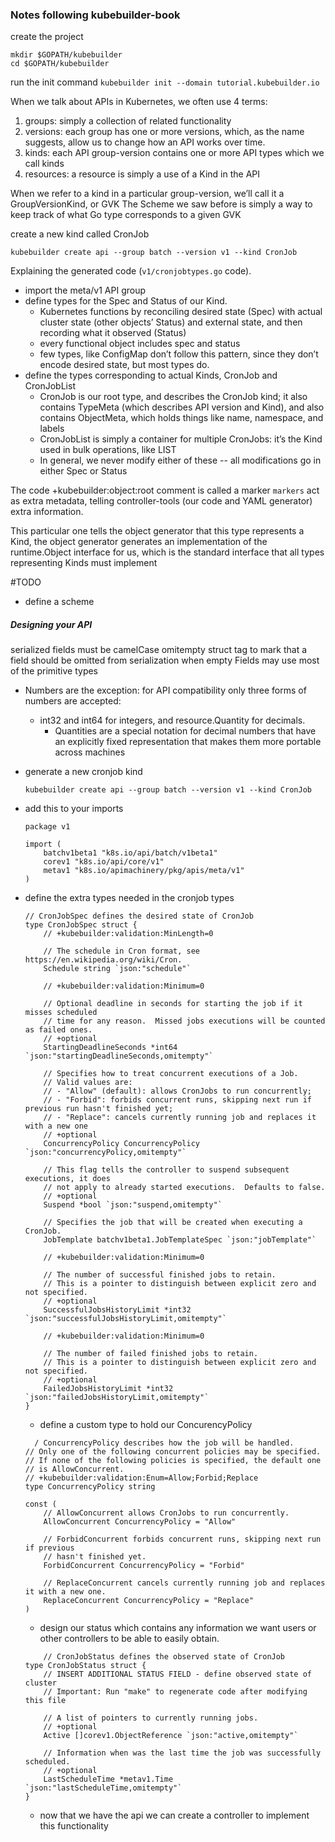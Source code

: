 ### Notes following kubebuilder-book

create the project
```
mkdir $GOPATH/kubebuilder
cd $GOPATH/kubebuilder
```

run the init command
`kubebuilder init --domain tutorial.kubebuilder.io`

When we talk about APIs in Kubernetes, we often use 4 terms:
1. groups: simply a collection of related functionality
2. versions: each group has one or more versions, which, as the name suggests, allow us to change how an API works over time.
3. kinds: each API group-version contains one or more API types which we call kinds
4. resources:  a resource is simply a use of a Kind in the API

When we refer to a kind in a particular group-version, we’ll call it a GroupVersionKind, or GVK
The Scheme we saw before is simply a way to keep track of what Go type corresponds to a given GVK

create a new kind called CronJob
```
kubebuilder create api --group batch --version v1 --kind CronJob
```

Explaining the generated code (`v1/cronjobtypes.go` code).
- import the meta/v1 API group
- define types for the Spec and Status of our Kind.
  - Kubernetes functions by reconciling desired state (Spec) with actual cluster state
    (other objects’ Status) and external state, and then recording what it observed (Status)
  - every functional object includes spec and status
  - few types, like ConfigMap don’t follow this pattern, since they don’t encode desired
    state, but most types do.
- define the types corresponding to actual Kinds, CronJob and CronJobList
   - CronJob is our root type, and describes the CronJob kind; it also contains TypeMeta (which
     describes API version and Kind), and also contains ObjectMeta, which holds things like name,
     namespace, and labels
   - CronJobList is simply a container for multiple CronJobs: it’s the Kind used in bulk operations, like LIST
   - In general, we never modify either of these -- all modifications go in either Spec or Status

The code +kubebuilder:object:root comment is called a marker
`markers` act as extra metadata, telling controller-tools (our code and YAML generator) extra information.

This particular one tells the object generator that this type represents a Kind, the object generator generates an implementation of the runtime.Object interface for us, which is the standard interface that all types representing Kinds must implement

#TODO
- define a scheme

##### Designing your API
serialized fields must be camelCase
omitempty struct tag to mark that a field should be omitted from serialization when empty
Fields may use most of the primitive types
  - Numbers are the exception: for API compatibility only three forms of numbers are accepted:
    - int32 and int64 for integers, and resource.Quantity for decimals.
        - Quantities are a special notation for decimal numbers that have an explicitly fixed representation that makes them more portable across machines

- generate a new cronjob kind
  ```
  kubebuilder create api --group batch --version v1 --kind CronJob
  ```
- add this to your imports
  ```
  package v1

  import (
      batchv1beta1 "k8s.io/api/batch/v1beta1"
      corev1 "k8s.io/api/core/v1"
      metav1 "k8s.io/apimachinery/pkg/apis/meta/v1"
  )
  ```
- define the extra types needed in the cronjob types
  ```
  // CronJobSpec defines the desired state of CronJob
  type CronJobSpec struct {
      // +kubebuilder:validation:MinLength=0

      // The schedule in Cron format, see https://en.wikipedia.org/wiki/Cron.
      Schedule string `json:"schedule"`

      // +kubebuilder:validation:Minimum=0

      // Optional deadline in seconds for starting the job if it misses scheduled
      // time for any reason.  Missed jobs executions will be counted as failed ones.
      // +optional
      StartingDeadlineSeconds *int64 `json:"startingDeadlineSeconds,omitempty"`

      // Specifies how to treat concurrent executions of a Job.
      // Valid values are:
      // - "Allow" (default): allows CronJobs to run concurrently;
      // - "Forbid": forbids concurrent runs, skipping next run if previous run hasn't finished yet;
      // - "Replace": cancels currently running job and replaces it with a new one
      // +optional
      ConcurrencyPolicy ConcurrencyPolicy `json:"concurrencyPolicy,omitempty"`

      // This flag tells the controller to suspend subsequent executions, it does
      // not apply to already started executions.  Defaults to false.
      // +optional
      Suspend *bool `json:"suspend,omitempty"`

      // Specifies the job that will be created when executing a CronJob.
      JobTemplate batchv1beta1.JobTemplateSpec `json:"jobTemplate"`

      // +kubebuilder:validation:Minimum=0

      // The number of successful finished jobs to retain.
      // This is a pointer to distinguish between explicit zero and not specified.
      // +optional
      SuccessfulJobsHistoryLimit *int32 `json:"successfulJobsHistoryLimit,omitempty"`

      // +kubebuilder:validation:Minimum=0

      // The number of failed finished jobs to retain.
      // This is a pointer to distinguish between explicit zero and not specified.
      // +optional
      FailedJobsHistoryLimit *int32 `json:"failedJobsHistoryLimit,omitempty"`
  }
  ```

  - define a custom type to hold our ConcurencyPolicy
  ```
    / ConcurrencyPolicy describes how the job will be handled.
  // Only one of the following concurrent policies may be specified.
  // If none of the following policies is specified, the default one
  // is AllowConcurrent.
  // +kubebuilder:validation:Enum=Allow;Forbid;Replace
  type ConcurrencyPolicy string

  const (
      // AllowConcurrent allows CronJobs to run concurrently.
      AllowConcurrent ConcurrencyPolicy = "Allow"

      // ForbidConcurrent forbids concurrent runs, skipping next run if previous
      // hasn't finished yet.
      ForbidConcurrent ConcurrencyPolicy = "Forbid"

      // ReplaceConcurrent cancels currently running job and replaces it with a new one.
      ReplaceConcurrent ConcurrencyPolicy = "Replace"
  )
  ```
  - design our status which contains any information we want users or other controllers to be
    able to easily obtain.
  ```
      // CronJobStatus defines the observed state of CronJob
  type CronJobStatus struct {
      // INSERT ADDITIONAL STATUS FIELD - define observed state of cluster
      // Important: Run "make" to regenerate code after modifying this file

      // A list of pointers to currently running jobs.
      // +optional
      Active []corev1.ObjectReference `json:"active,omitempty"`

      // Information when was the last time the job was successfully scheduled.
      // +optional
      LastScheduleTime *metav1.Time `json:"lastScheduleTime,omitempty"`
  }
  ```
  - now that we have the api we can create a controller to implement this functionality
  
